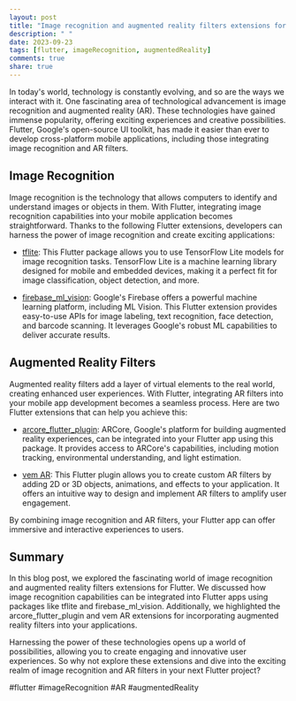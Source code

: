 ```yaml
---
layout: post
title: "Image recognition and augmented reality filters extensions for Flutter"
description: " "
date: 2023-09-23
tags: [flutter, imageRecognition, augmentedReality]
comments: true
share: true
---
```


In today's world, technology is constantly evolving, and so are the ways we interact with it. One fascinating area of technological advancement is image recognition and augmented reality (AR). These technologies have gained immense popularity, offering exciting experiences and creative possibilities. Flutter, Google's open-source UI toolkit, has made it easier than ever to develop cross-platform mobile applications, including those integrating image recognition and AR filters.

## Image Recognition

Image recognition is the technology that allows computers to identify and understand images or objects in them. With Flutter, integrating image recognition capabilities into your mobile application becomes straightforward. Thanks to the following Flutter extensions, developers can harness the power of image recognition and create exciting applications:

- [tflite](https://pub.dev/packages/tflite): This Flutter package allows you to use TensorFlow Lite models for image recognition tasks. TensorFlow Lite is a machine learning library designed for mobile and embedded devices, making it a perfect fit for image classification, object detection, and more.

- [firebase_ml_vision](https://pub.dev/packages/firebase_ml_vision): Google's Firebase offers a powerful machine learning platform, including ML Vision. This Flutter extension provides easy-to-use APIs for image labeling, text recognition, face detection, and barcode scanning. It leverages Google's robust ML capabilities to deliver accurate results.

## Augmented Reality Filters

Augmented reality filters add a layer of virtual elements to the real world, creating enhanced user experiences. With Flutter, integrating AR filters into your mobile app development becomes a seamless process. Here are two Flutter extensions that can help you achieve this:

- [arcore_flutter_plugin](https://pub.dev/packages/arcore_flutter_plugin): ARCore, Google's platform for building augmented reality experiences, can be integrated into your Flutter app using this package. It provides access to ARCore's capabilities, including motion tracking, environmental understanding, and light estimation.

- [vem AR](https://pub.dev/packages/vem_ar): This Flutter plugin allows you to create custom AR filters by adding 2D or 3D objects, animations, and effects to your application. It offers an intuitive way to design and implement AR filters to amplify user engagement.

By combining image recognition and AR filters, your Flutter app can offer immersive and interactive experiences to users.

## Summary

In this blog post, we explored the fascinating world of image recognition and augmented reality filters extensions for Flutter. We discussed how image recognition capabilities can be integrated into Flutter apps using packages like tflite and firebase_ml_vision. Additionally, we highlighted the arcore_flutter_plugin and vem AR extensions for incorporating augmented reality filters into your applications.

Harnessing the power of these technologies opens up a world of possibilities, allowing you to create engaging and innovative user experiences. So why not explore these extensions and dive into the exciting realm of image recognition and AR filters in your next Flutter project?

#flutter #imageRecognition #AR #augmentedReality